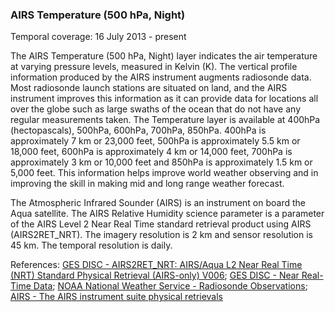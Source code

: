 ### AIRS Temperature (500 hPa, Night)
Temporal coverage: 16 July 2013 - present

The AIRS Temperature (500 hPa, Night) layer indicates the air temperature at varying pressure levels, measured in Kelvin (K). The vertical profile information produced by the AIRS instrument augments radiosonde data. Most radiosonde launch stations are situated on land, and the AIRS instrument improves this information as it can provide data for locations all over the globe such as large swaths of the ocean that do not have any regular measurements taken. The Temperature layer is available at 400hPa (hectopascals), 500hPa, 600hPa, 700hPa, 850hPa. 400hPa is approximately 7 km or 23,000 feet, 500hPa is approximately 5.5 km or 18,000 feet, 600hPa is approximately 4 km or 14,000 feet, 700hPa is approximately 3 km or 10,000 feet and 850hPa is approximately 1.5 km or 5,000 feet. This information helps improve world weather observing and in improving the skill in making mid and long range weather forecast.

The Atmospheric Infrared Sounder (AIRS) is an instrument on board the Aqua satellite. The AIRS Relative Humidity science parameter is a parameter of the AIRS Level 2 Near Real Time standard retrieval product using AIRS (AIRS2RET_NRT). The imagery resolution is 2 km and sensor resolution is 45 km. The temporal resolution is daily.

References: [GES DISC - AIRS2RET_NRT: AIRS/Aqua L2 Near Real Time (NRT) Standard Physical Retrieval (AIRS-only) V006](https://disc.gsfc.nasa.gov/datasets/AIRS2RET_NRT_V006/summary?AIRS2RET_NRT); [GES DISC - Near Real-Time Data](https://disc.gsfc.nasa.gov/information/glossary/5810f92b698c14087bab4c5f/near-real-time-data?page=1); [NOAA National Weather Service - Radiosonde Observations](https://www.weather.gov/upperair/factsheet); [AIRS - The AIRS instrument suite physical retrievals](http://airs.jpl.nasa.gov/data/physical_retrievals)
